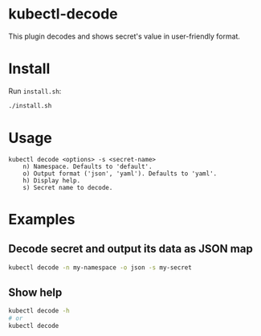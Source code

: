 # kubectl-decode

This plugin decodes and shows secret's value in user-friendly format.

# Install

Run `install.sh`:

```sh
./install.sh
```

# Usage

```
kubectl decode <options> -s <secret-name>
    n) Namespace. Defaults to 'default'.
    o) Output format ('json', 'yaml'). Defaults to 'yaml'.
    h) Display help.
    s) Secret name to decode.
```

# Examples

## Decode secret and output its data as JSON map

```sh
kubectl decode -n my-namespace -o json -s my-secret
```

## Show help

```sh
kubectl decode -h
# or
kubectl decode
```